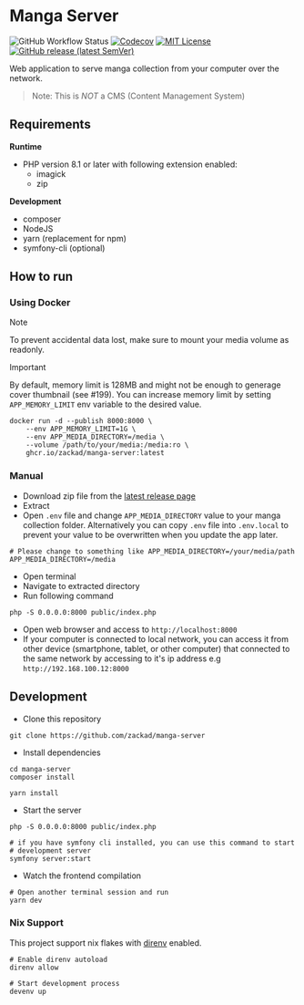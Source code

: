 # Manga Server

![GitHub Workflow Status](https://img.shields.io/github/actions/workflow/status/zackad/manga-server/test.yaml?branch=master&label=action&logo=github&style=for-the-badge)
[![Codecov](https://img.shields.io/codecov/c/github/zackad/manga-server?style=for-the-badge&logo=codecov)](https://codecov.io/gh/zackad/manga-server)
[![MIT License](https://img.shields.io/github/license/zackad/manga-server?style=for-the-badge)](https://github.com/zackad/manga-server/blob/master/LICENSE)
[![GitHub release (latest SemVer)](https://img.shields.io/github/v/release/zackad/manga-server?style=for-the-badge&logo=github)](https://github.com/zackad/manga-server/releases/latest)

Web application to serve manga collection from your computer over the network.

> Note: This is _NOT_ a CMS (Content Management System)

## Requirements

**Runtime**
- PHP version 8.1 or later with following extension enabled:
  - imagick
  - zip

**Development**
- composer
- NodeJS
- yarn (replacement for npm)
- symfony-cli (optional)

## How to run

### Using Docker
> [!NOTE]
> To prevent accidental data lost, make sure to mount your media volume as readonly.

> [!IMPORTANT]
> By default, memory limit is 128MB and might not be enough to generage cover thumbnail (see #199).
> You can increase memory limit by setting `APP_MEMORY_LIMIT` env variable to the desired value.
```shell
docker run -d --publish 8000:8000 \
    --env APP_MEMORY_LIMIT=1G \
    --env APP_MEDIA_DIRECTORY=/media \
    --volume /path/to/your/media:/media:ro \
    ghcr.io/zackad/manga-server:latest
```

### Manual
- Download zip file from the [latest release page](https://github.com/zackad/manga-server/releases/latest)
- Extract
- Open `.env` file and change `APP_MEDIA_DIRECTORY` value to your manga collection folder. Alternatively you can copy `.env` file into `.env.local` to prevent your value to be overwritten when you update the app later.
```shell
# Please change to something like APP_MEDIA_DIRECTORY=/your/media/path
APP_MEDIA_DIRECTORY=/media
```
- Open terminal
- Navigate to extracted directory
- Run following command
```shell
php -S 0.0.0.0:8000 public/index.php
```
- Open web browser and access to `http://localhost:8000`
- If your computer is connected to local network, you can access it from other device (smartphone, tablet, or other computer) that connected to the same network by accessing to it's ip address e.g `http://192.168.100.12:8000`

## Development

- Clone this repository
```shell
git clone https://github.com/zackad/manga-server
```
- Install dependencies
```shell
cd manga-server
composer install

yarn install
```
- Start the server
```shell
php -S 0.0.0.0:8000 public/index.php

# if you have symfony cli installed, you can use this command to start
# development server
symfony server:start
```
- Watch the frontend compilation
```shell
# Open another terminal session and run
yarn dev
```

### Nix Support
This project support nix flakes with [direnv](https://direnv.net/) enabled.
```shell
# Enable direnv autoload
direnv allow

# Start development process
devenv up
```
